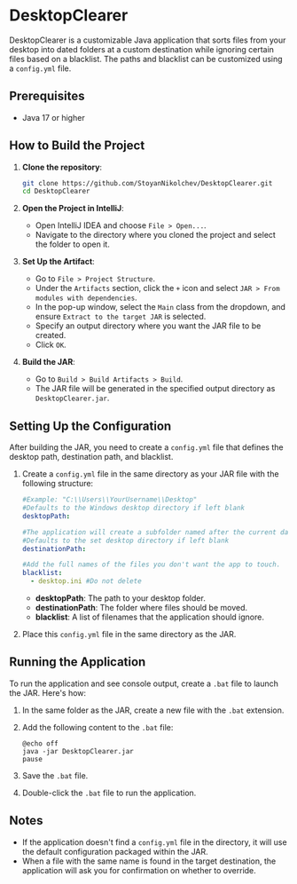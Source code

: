 # DesktopClearer

DesktopClearer is a customizable Java application that sorts files from your desktop into dated folders at a custom destination while ignoring certain files based on a blacklist. The paths and blacklist can be customized using a `config.yml` file.

## Prerequisites

- Java 17 or higher

## How to Build the Project

1. **Clone the repository**:
    ```bash
    git clone https://github.com/StoyanNikolchev/DesktopClearer.git
    cd DesktopClearer
    ```
2. **Open the Project in IntelliJ**:
    - Open IntelliJ IDEA and choose `File > Open...`.
    - Navigate to the directory where you cloned the project and select the folder to open it.

3. **Set Up the Artifact**:
    - Go to `File > Project Structure`.
    - Under the `Artifacts` section, click the `+` icon and select `JAR > From modules with dependencies`.
    - In the pop-up window, select the `Main` class from the dropdown, and ensure `Extract to the target JAR` is selected.
    - Specify an output directory where you want the JAR file to be created.
    - Click `OK`.

4. **Build the JAR**:
    - Go to `Build > Build Artifacts > Build`.
    - The JAR file will be generated in the specified output directory as `DesktopClearer.jar`.

## Setting Up the Configuration

After building the JAR, you need to create a `config.yml` file that defines the desktop path, destination path, and blacklist.

1. Create a `config.yml` file in the same directory as your JAR file with the following structure:

    ```yaml
    #Example: "C:\\Users\\YourUsername\\Desktop"
    #Defaults to the Windows desktop directory if left blank
    desktopPath:

    #The application will create a subfolder named after the current date
    #Defaults to the set desktop directory if left blank
    destinationPath:

    #Add the full names of the files you don't want the app to touch.
    blacklist:
      - desktop.ini #Do not delete
    ```

    - **desktopPath**: The path to your desktop folder.
    - **destinationPath**: The folder where files should be moved.
    - **blacklist**: A list of filenames that the application should ignore.

2. Place this `config.yml` file in the same directory as the JAR.

## Running the Application

To run the application and see console output, create a `.bat` file to launch the JAR. Here's how:

1. In the same folder as the JAR, create a new file with the `.bat` extension.

2. Add the following content to the `.bat` file:

    ```batch
    @echo off
    java -jar DesktopClearer.jar
    pause
    ```

3. Save the `.bat` file.

4. Double-click the `.bat` file to run the application.

## Notes

- If the application doesn't find a `config.yml` file in the directory, it will use the default configuration packaged within the JAR.
- When a file with the same name is found in the target destination, the application will ask you for confirmation on whether to override.
